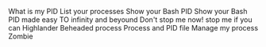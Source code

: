 What is my PID
List your processes
Show your Bash PID
Show your Bash PID made easy
TO infinity and beyound
Don't stop me now!
stop me if you can
Highlander
Beheaded process
Process and PID file
Manage my process
Zombie
